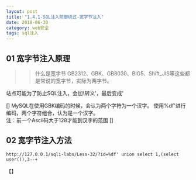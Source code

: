 ```yaml
---
layout: post
title: "1.4.1-SQL注入防御绕过-宽字节注入"
date: 2018-06-30
category: web安全
tags: sql注入
---
```


## 01 宽字节注入原理

>> 什么是宽字节
>> GB2312、GBK、GB8030、BIG5、Shift_JIS等这些都是常说的宽字节，实际为两字节。

站点可能为了防止SQL注入，会加\转义'，最后变成\'  

[]
MySQL在使用GBK编码的时候，会认为两个字符为一个汉字。
使用%df'进行编码，两个字符组合，认为是一个汉字。  
注：前一个Ascii码大于128才能到汉字的范围
[]

## 02 宽字节注入方法

	http://127.0.0.1/sqli-labs/Less-32/?id=%df' union select 1,(select user()),3--+

【】































